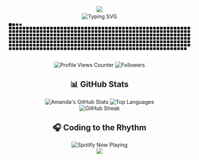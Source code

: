 <!-- Custom Animated Header with Enhanced Color Theme -->
<div align="center">
 <img src="https://capsule-render.vercel.app/api?type=waving&color=5C6BC0&height=250&section=header&text=👋%20Hello%2C%20I'm%20AMan%20Dangol!&fontSize=50&fontColor=FFFFFF&animation=fadeIn&fontAlignY=35" />
</div>

<!-- Custom Flutter-Themed Introduction -->
<div align="center">
  <img src="https://readme-typing-svg.demolab.com?font=Fira+Mono&size=26&duration=4000&pause=1500&color=5C6BC0&center=true&vCenter=true&width=800&lines=Once+upon+a+time+in+a+land+of+widgets...;There+lived+a+dev+who+spoke+in+Dart.;By+day+they+crafted+UIs.;By+night+they+refactored+dreams." alt="Typing SVG" />
</div>

<!-- GitHub Contribution Snake Animation -->
<div align="center">
  <picture>
    <source media="(prefers-color-scheme: dark)" srcset="https://raw.githubusercontent.com/platane/snk/output/github-contribution-grid-snake-dark.svg">
    <source media="(prefers-color-scheme: light)" srcset="https://raw.githubusercontent.com/platane/snk/output/github-contribution-grid-snake.svg">
    <img alt="github contribution grid snake animation" src="https://raw.githubusercontent.com/platane/snk/output/github-contribution-grid-snake.svg">
  </picture>
</div>

<!-- Profile Views with Flutter Icon -->
<div align="center">
  <img src="https://komarev.com/ghpvc/?username=amandangol&style=for-the-badge&color=5C6BC0" alt="Profile Views Counter"/>
  <img src="https://img.shields.io/github/followers/amandangol?style=for-the-badge&color=5C6BC0" alt="Followers"/>
</div>

<!-- About Me Section with Flutter Theme -->
<!-- <h2 align="center">📱 About Me</h2>
<div align="center">
  <img align="right" height="270" width="350" src="https://cdn.dribbble.com/users/1162077/screenshots/5403918/media/d5dccb5d5818cba2c8fa0cb15fb578b3.gif" alt="Flutter Animation"/>
  
  ### Hi there, Flutter enthusiasts! 👋
  
  - 🔭 I'm crafting **pixel-perfect Android experiences**
  - 🌱 Currently mastering **Flutter state management & animations**
  - 💬 Ask me about **Flutter development & UI design**
  - 📲 Specializing in beautiful Android apps
  - ⚡ Fun fact: **I debug in my dreams!**
  - 🔗 Portfolio: [amandangol.dev](https://amandangol.dev)
</div>

<!-- Tech Stack - Flutter Developer Edition -->
<!--
<h2 align="center">⚙️ Tech Stack & Tools</h2>
 
 
<!-- Custom Stats Section with Flutter Theme -->
<!-- Custom Stats Section with Flutter Theme -->
<h2 align="center">📊 GitHub Stats</h2>
<div align="center">
  <img height="180em" src="https://github-readme-stats.vercel.app/api?username=amandangol&show_icons=true&theme=tokyonight&bg_color=5C6BC0&title_color=FFFFFF&text_color=FFFFFF&icon_color=E3F2FD&hide_border=true" alt="Amanda's GitHub Stats"/>
  <img height="180em" src="https://github-readme-stats.vercel.app/api/top-langs/?username=amandangol&layout=compact&theme=tokyonight&bg_color=5C6BC0&title_color=FFFFFF&text_color=FFFFFF&hide_border=true" alt="Top Languages"/>
</div>

<div align="center">
  <img src="https://streak-stats.demolab.com/?user=amandangol&theme=tokyonight&hide_border=true&background=5C6BC0&ring=E3F2FD&currStreakLabel=FFFFFF&fire=E3F2FD&currStreakNum=FFFFFF" alt="GitHub Streak"/>
</div>



<!-- Contribution Graph with Enhanced Theme -->
<!--
<h2 align="center">📈 Contribution Graph</h2>
<div align="center">
  <img src="https://github-readme-activity-graph.vercel.app/graph?username=amandangol&bg_color=5C6BC0&color=FFFFFF&line=E3F2FD&point=FFFFFF&area=true&hide_border=true" alt="Contribution Graph"/>
</div>

<!-- Flutter Developer Achievements -->
<!--
<h2 align="center">🏆 Developer Achievements</h2>
<div align="center">
  <img src="https://github-profile-trophy.vercel.app/?username=amandangol&theme=nord&no-frame=true&no-bg=true&column=7" alt="GitHub Trophies"/>
</div>

<!-- Flutter Code Snippet -->
<!--
<h2 align="center">💻 Flutter Code Snippet</h2>

```dart
class AmandaNgol extends FlutterDeveloper {
  final String name = 'Amanda Ngol';
  final String role = 'Flutter Android Developer';
  final List<String> languages = ['Dart', 'Kotlin', 'JavaScript'];
  
  List<String> dailyRoutine() {
    return [
      'Design beautiful user interfaces 🎨',
      'Build seamless Android experiences 📱',
      'Optimize app performance 🚀',
      'Explore new Flutter packages 📦',
      'Commit code before midnight 💻'
    ];
  }
  
  Widget build(BuildContext context) {
    return MaterialApp(
      theme: ThemeData(
        primaryColor: Color(0xFF5C6BC0),
        brightness: Brightness.light,
      ),
      home: ProfilePage(
        developer: this,
        projects: myProjects,
        onConnect: () => connectWithMe(),
      ),
    );
  }
}
```

<!-- Connect With Me - Mobile Dev Style -->
<!--
<h2 align="center">📲 Let's Connect</h2>
<div align="center">
  <a href="https://linkedin.com/in/amandangol" target="_blank">
    <img src="https://img.shields.io/badge/LinkedIn-0077B5?style=for-the-badge&logo=linkedin&logoColor=white" alt="LinkedIn"/>
  </a>
  <a href="https://twitter.com/amandangol" target="_blank">
    <img src="https://img.shields.io/badge/Twitter-1DA1F2?style=for-the-badge&logo=twitter&logoColor=white" alt="Twitter"/>
  </a>
  <a href="https://medium.com/@amandangol" target="_blank">
    <img src="https://img.shields.io/badge/Medium-12100E?style=for-the-badge&logo=medium&logoColor=white" alt="Medium"/>
  </a>
  <a href="https://dev.to/amandangol" target="_blank">
    <img src="https://img.shields.io/badge/dev.to-0A0A0A?style=for-the-badge&logo=devdotto&logoColor=white" alt="Dev.to"/>
  </a>
  <a href="mailto:amanda@example.com">
    <img src="https://img.shields.io/badge/Email-D14836?style=for-the-badge&logo=gmail&logoColor=white" alt="Email"/>
  </a>
</div>

<!-- Spotify Now Playing with Flutter Theme -->
<h2 align="center">🎧 Coding to the Rhythm</h2>
<div align="center">
  <img src="https://spotify-github-profile.vercel.app/api/view?uid=amandangol&cover_image=true&theme=novatorem&show_offline=false&background_color=0553B1&interchange=true&bar_color=A9E8FF&bar_color_cover=false" alt="Spotify Now Playing"/>
</div>

<!-- Custom Animated Footer -->
<div align="center">
  <img src="https://capsule-render.vercel.app/api?type=waving&color=5C6BC0&height=120&section=footer" />
</div>
